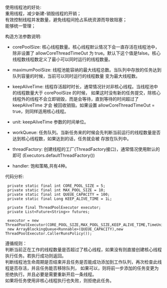 使用线程池的好处:  
重用线程，减少新建-销毁线程的开销；  
有效控制线程并发数量，避免线程间抢占系统资源而导致阻塞；   
能够统一管理；

构造方法参数说明:  
* corePoolSize: 核心线程数量。核心线程默认情况下会一直存活在线程池中，除非设置了 allowCoreThreadTimeOut 为
true。默认下这个值是false。核心线程数线程数定义了最小可以同时运行的线程数量。

* maximumPoolSize: 线程池能容纳的最大线程总数。当队列中存放的任务达到队列容量的时候，当前可以同时运行的线程数量
变为最大线程数。

* keepAliveTime: 线程存活超时时长，通常情况针对非核心线程。当线程池中的线程数量大于 corePoolSize 的时候，
如果这时没有新的任务提交，除核心线程外的线程不会立即销毁，而是会等待，直到等待的时间超过了 keepAliveTime 才会
被回收销毁。如果设置 allowCoreThreadTimeOut = true，则同样适用核心线程。

* unit: keepAliveTime 参数的时间单位。

* workQueue: 任务队列。当新任务来的时候会先判断当前运行的线程数量是否达到核心线程数，如果达到的话，任务就会被
存放在队列中。

* threadFactory: 创建线程的工厂(ThreadFactory接口)，通常情况使用默认的即可
(Executors.defaultThreadFactory())

* handler: 饱和策略,共有4种。

代码分析:
```
 private static final int CORE_POOL_SIZE = 5;
 private static final int MAX_POOL_SIZE = 10;
 private static final int QUEUE_CAPACITY = 100;
 private static final Long KEEP_ALIVE_TIME = 1L;

 private final ThreadPoolExecutor executor;
 private List<Future<String>> futures;
 
 executor = new ThreadPoolExecutor(CORE_POOL_SIZE,MAX_POOL_SIZE,KEEP_ALIVE_TIME,TimeUnit.SECONDS,
 new ArrayBlockingQueue<Runnable>(QUEUE_CAPACITY),new ThreadPoolExecutor.CallerRunsPolicy());
```


遵循规则：   
判断当前正在工作的线程数量是否超过了核心线程，如果没有则直接创建核心线程执行任务。若执行成功则返回。   
判断线程池生命周期是否结束并且任务是否能成功添加到工作队列，再次检查此线程是否存活，并且任务能否移除队列，
如果可以，则将前一步添加的任务变更为拒绝执行。并且必要是需要重新开启一条线程。   
如果将任务使用非核心线程执行也失败，则拒绝此任务。